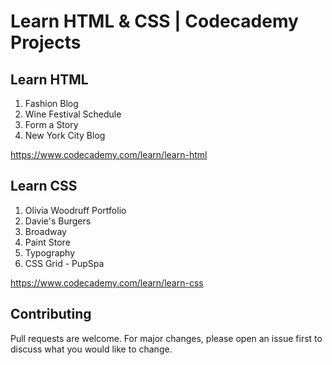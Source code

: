 # Learn HTML & CSS | Codecademy Projects

## Learn HTML
1. Fashion Blog
2. Wine Festival Schedule
3. Form a Story
4. New York City Blog

<https://www.codecademy.com/learn/learn-html>

## Learn CSS
1. Olivia Woodruff Portfolio
2. Davie's Burgers
3. Broadway
4. Paint Store
5. Typography
6. CSS Grid - PupSpa

<https://www.codecademy.com/learn/learn-css>


## Contributing
Pull requests are welcome. For major changes, please open an issue first to discuss what you would like to change.

